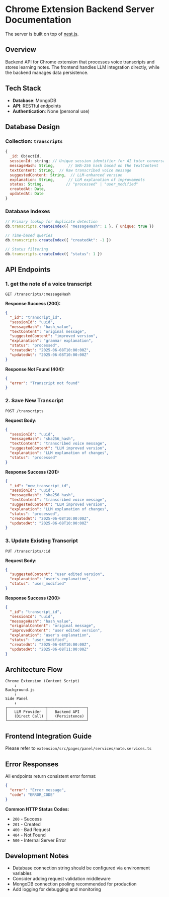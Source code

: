 # Chrome Extension Backend Server Documentation

The server is built on top of [nest.js](https://nestjs.com/).

## Overview

Backend API for Chrome extension that processes voice transcripts and stores learning notes. The frontend handles LLM integration directly, while the backend manages data persistence.

## Tech Stack

- **Database**: MongoDB
- **API**: RESTful endpoints
- **Authentication**: None (personal use)

## Database Design

### Collection: `transcripts`

```javascript
{
  _id: ObjectId,
  sessionId: string; // Unique session identifier for AI tutor conversation thread
  messageHash: String,      // SHA-256 hash based on the textContent
  textContent: String,  // Raw transcribed voice message
  suggestedContent: String,  // LLM-enhanced version
  explanation: String,      // LLM explanation of improvements
  status: String,          // "processed" | "user_modified"
  createdAt: Date,
  updatedAt: Date
}
```

### Database Indexes

```javascript
// Primary lookup for duplicate detection
db.transcripts.createIndex({ "messageHash": 1 }, { unique: true })

// Time-based queries
db.transcripts.createIndex({ "createdAt": -1 })

// Status filtering
db.transcripts.createIndex({ "status": 1 })
```

## API Endpoints

### 1. get the note of a voice transcript

```http
GET /transcripts/:messageHash
```

**Response Success (200):**

```json
{
  "_id": "transcript_id",
  "sessionId": "uuid",
  "messageHash": "hash_value",
  "textContent": "original message",
  "suggestedContent": "improved version",
  "explanation": "grammar explanation",
  "status": "processed",
  "createdAt": "2025-06-08T10:00:00Z",
  "updatedAt": "2025-06-08T10:00:00Z"
}
```

**Response Not Found (404):**

```json
{
  "error": "Transcript not found"
}
```

### 2. Save New Transcript

```http
POST /transcripts
```

**Request Body:**

```json
{
  "sessionId": "uuid",
  "messageHash": "sha256_hash",
  "textContent": "transcribed voice message",
  "suggestedContent": "LLM improved version",
  "explanation": "LLM explanation of changes",
  "status": "processed"
}
```

**Response Success (201):**

```json
{
  "_id": "new_transcript_id",
  "sessionId": "uuid",
  "messageHash": "sha256_hash",
  "textContent": "transcribed voice message",
  "suggestedContent": "LLM improved version",
  "explanation": "LLM explanation of changes",
  "status": "processed",
  "createdAt": "2025-06-08T10:00:00Z",
  "updatedAt": "2025-06-08T10:00:00Z"
}
```

### 3. Update Existing Transcript

```http
PUT /transcripts/:id
```

**Request Body:**

```json
{
  "suggestedContent": "user edited version",
  "explanation": "user's explanation",
  "status": "user_modified"
}
```

**Response Success (200):**

```json
{
  "_id": "transcript_id",
  "sessionId": "uuid",
  "messageHash": "hash_value",
  "originalContent": "original message",
  "improvedContent": "user edited version",
  "explanation": "user's explanation",
  "status": "user_modified",
  "createdAt": "2025-06-08T10:00:00Z",
  "updatedAt": "2025-06-08T11:00:00Z"
}
```

## Architecture Flow

```plain
Chrome Extension (Content Script) 
    ↓
Background.js 
    ↓
Side Panel
    ↓
┌─────────────────┬─────────────────┐
│   LLM Provider  │   Backend API   │
│   (Direct Call) │   (Persistence) │
└─────────────────┴─────────────────┘
```

## Frontend Integration Guide

Please refer to `extension/src/pages/panel/services/note.services.ts`

## Error Responses

All endpoints return consistent error format:

```json
{
  "error": "Error message",
  "code": "ERROR_CODE"
}
```

**Common HTTP Status Codes:**

- `200` - Success
- `201` - Created
- `400` - Bad Request
- `404` - Not Found
- `500` - Internal Server Error

## Development Notes

- Database connection string should be configured via environment variables
- Consider adding request validation middleware
- MongoDB connection pooling recommended for production
- Add logging for debugging and monitoring